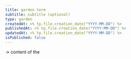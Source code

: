 ```yaml
---
title: garden term
subtitle: subtitle (optional)
type: garden
createdAt: <% tp.file.creation_date("YYYY-MM-DD") %>
publishedAt: <% tp.file.creation_date("YYYY-MM-DD") %>
updatedAt: <% tp.file.creation_date("YYYY-MM-DD") %>
isPublished: false
---
```


→ content of the



